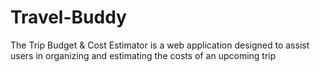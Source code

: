 # Travel-Buddy
The Trip Budget &amp; Cost Estimator is a web application designed to assist users in organizing and estimating the costs of an upcoming trip
